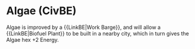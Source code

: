 # Algae (CivBE)

Algae is improved by a {{LinkBE|Work Barge}}, and will allow a {{LinkBE|Biofuel Plant}} to be built in a nearby city, which in turn gives the Algae hex +2 Energy.
